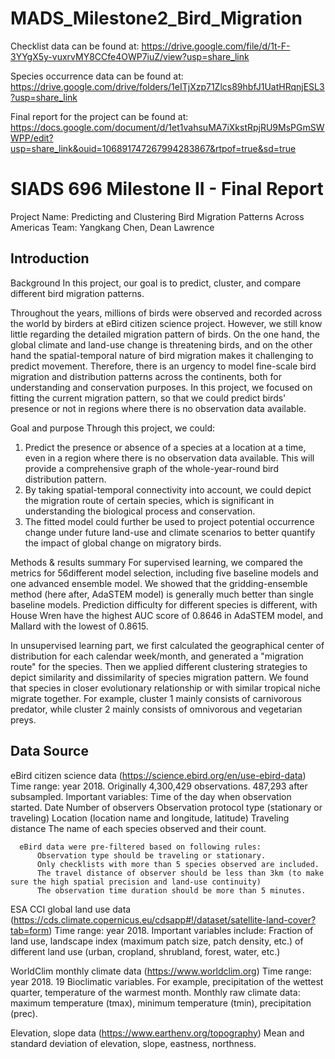 # MADS_Milestone2_Bird_Migration


Checklist data can be found at:
https://drive.google.com/file/d/1t-F-3YYgX5y-vuxrvMY8CCfe4OWP7iuZ/view?usp=share_link

Species occurrence data can be found at:
https://drive.google.com/drive/folders/1eITjXzp71Zlcs89hbfJ1UatHRqnjESL3?usp=share_link

Final report for the project can be found at:
https://docs.google.com/document/d/1et1vahsuMA7iXkstRpjRU9MsPGmSWWPP/edit?usp=share_link&ouid=106891747267994283867&rtpof=true&sd=true



# SIADS 696 Milestone II - Final Report
Project Name: Predicting and Clustering Bird Migration Patterns Across Americas
Team: Yangkang Chen, Dean Lawrence 

## Introduction

Background
In this project, our goal is to predict, cluster, and compare different bird migration patterns.

Throughout the years, millions of birds were observed and recorded across the world by birders at eBird citizen science project. However, we still know little regarding the detailed migration pattern of birds. On the one hand, the global climate and land-use change is threatening birds, and on the other hand the spatial-temporal nature of bird migration makes it challenging to predict movement. Therefore, there is an urgency to model fine-scale bird migration and distribution patterns across the continents, both for understanding and conservation purposes. In this project, we focused on fitting the current migration pattern, so that we could predict birds' presence or not in regions where there is no observation data available. 

Goal and purpose
Through this project, we could:
1) Predict the presence or absence of a species at a location at a time, even in a region where there is no observation data available. This will provide a comprehensive graph of the whole-year-round bird distribution pattern.
2) By taking spatial-temporal connectivity into account, we could depict the migration route of certain species, which is significant in understanding the biological process and conservation.
3) The fitted model could further be used to project potential occurrence change under future land-use and climate scenarios to better quantify the impact of global change on migratory birds.

Methods & results summary
For supervised learning, we compared the metrics for 56different model selection, including five baseline models and one advanced ensemble model. We showed that the gridding-ensemble method (here after, AdaSTEM model) is generally much better than single baseline models. Prediction difficulty for different species is different, with House Wren have the highest AUC score of 0.8646 in AdaSTEM model, and Mallard with the lowest of 0.8615.

In unsupervised learning part, we first calculated the geographical center of distribution for each calendar week/month, and generated a "migration route" for the species. Then we applied different clustering strategies to depict similarity and dissimilarity of species migration pattern. We found that species in closer evolutionary relationship or with similar tropical niche migrate together. For example, cluster 1 mainly consists of carnivorous predator, while cluster 2 mainly consists of omnivorous and vegetarian preys.


## Data Source
  eBird citizen science data (https://science.ebird.org/en/use-ebird-data)
	    Time range: year 2018.
	    Originally 4,300,429 observations. 487,293 after subsampled.
	    Important variables:
	        Time of the day when observation started.
	        Date
	        Number of observers
          Observation protocol type (stationary or traveling)
          Location (location name and longitude, latitude)
          Traveling distance
          The name of each species observed and their count.
          
      eBird data were pre-filtered based on following rules:
          Observation type should be traveling or stationary.
          Only checklists with more than 5 species observed are included.
          The travel distance of observer should be less than 3km (to make sure the high spatial precision and land-use continuity)
          The observation time duration should be more than 5 minutes.
          
  ESA CCI global land use data (https://cds.climate.copernicus.eu/cdsapp#!/dataset/satellite-land-cover?tab=form)
      Time range: year 2018.
	    Important variables include: Fraction of land use, landscape index (maximum patch size, patch density, etc.) of different land use (urban, cropland, shrubland, forest, water, etc.)
	
  WorldClim monthly climate data (https://www.worldclim.org)
	    Time range: year 2018.
	    19 Bioclimatic variables. For example, precipitation of the wettest quarter, temperature of the warmest month.
	    Monthly raw climate data: maximum temperature (tmax), minimum temperature (tmin), precipitation (prec).
	
  Elevation, slope data (https://www.earthenv.org/topography)
	    Mean and standard deviation of elevation, slope, eastness, northness.


































